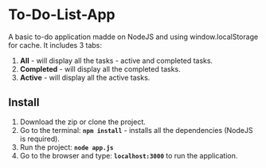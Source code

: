 # To-Do-List-App

A basic to-do application madde on NodeJS and using window.localStorage for cache. It includes 3 tabs:
1. **All** - will display all the tasks - active and completed tasks.
2. **Completed** - will display all the completed tasks.
3. **Active** - will display all the active tasks.


## Install

1. Download the zip or clone the project.
2. Go to the terminal:
**```npm install```** - installs all the dependencies (NodeJS is required).
3. Run the project:
**```node app.js```**    
4. Go to the browser and type: **```localhost:3000```** to run the application.

